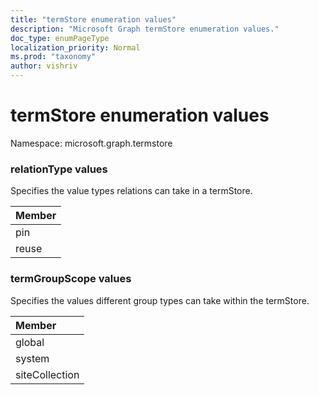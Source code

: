 ```yaml
---
title: "termStore enumeration values"
description: "Microsoft Graph termStore enumeration values."
doc_type: enumPageType
localization_priority: Normal
ms.prod: "taxonomy"
author: vishriv
---
```


# termStore enumeration values

Namespace: microsoft.graph.termstore

### relationType values

Specifies the value types relations can take in a termStore.

|Member|
|:---|
|pin|
|reuse|

### termGroupScope values

Specifies the values different group types can take within the termStore.

|Member|
|:---|
|global|
|system|
|siteCollection|

<!--
{
  "type": "#page.annotation",
  "namespace": "microsoft.graph.termStore"
}
-->



